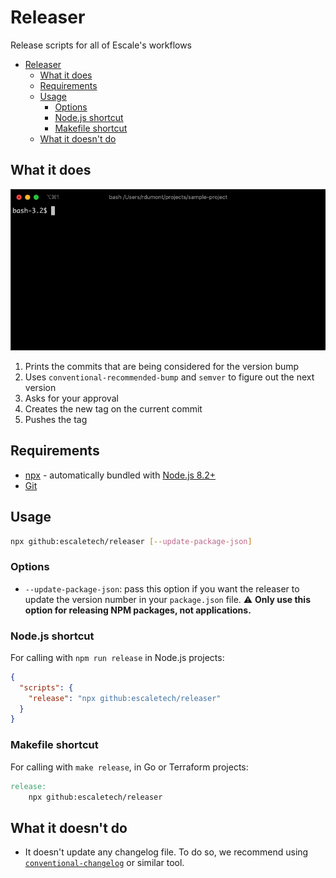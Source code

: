# Releaser
Release scripts for all of Escale's workflows

- [Releaser](#releaser)
  - [What it does](#what-it-does)
  - [Requirements](#requirements)
  - [Usage](#usage)
    - [Options](#options)
    - [Node.js shortcut](#nodejs-shortcut)
    - [Makefile shortcut](#makefile-shortcut)
  - [What it doesn't do](#what-it-doesnt-do)

## What it does

![Example](docs/images/releaser-incremental-tag.gif)

1. Prints the commits that are being considered for the version bump
2. Uses `conventional-recommended-bump` and `semver` to figure out the next version
3. Asks for your approval
4. Creates the new tag on the current commit
5. Pushes the tag

## Requirements

* [npx](https://www.npmjs.com/package/npx) - automatically bundled with [Node.js 8.2+](https://nodejs.org/en/)
* [Git](https://git-scm.com/)

## Usage

```sh
npx github:escaletech/releaser [--update-package-json]
```

### Options
* `--update-package-json`: pass this option if you want the releaser to update the version number in your `package.json` file. ⚠️ **Only use this option for releasing NPM packages, not applications.**

### Node.js shortcut

For calling with `npm run release` in Node.js projects:
```json
{
  "scripts": {
    "release": "npx github:escaletech/releaser"
  }
}
```

### Makefile shortcut

For calling with `make release`, in Go or Terraform projects:
```makefile
release:
	npx github:escaletech/releaser
```


## What it doesn't do

* It doesn't update any changelog file. To do so, we recommend using [`conventional-changelog`](https://github.com/conventional-changelog/conventional-changelog) or similar tool.
